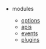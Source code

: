 - modules

  - [options](options.md)
  - [apis](apis.md)
  - [events](events.md)
  - [plugins](plugins.md)
